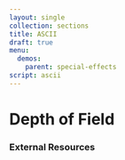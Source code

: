 ```yaml
---
layout: single
collection: sections
title: ASCII
draft: true
menu:
  demos:
    parent: special-effects
script: ascii
---
```


# Depth of Field

### External Resources
